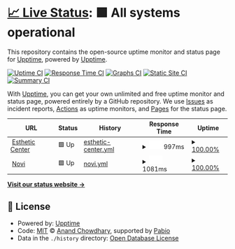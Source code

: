 # [📈 Live Status](https://upptime.github.io/upptime): <!--live status--> **🟩 All systems operational**

This repository contains the open-source uptime monitor and status page for [Upptime](https://upptime.js.org), powered by [Upptime](https://github.com/upptime/upptime).

[![Uptime CI](https://github.com/fr-cleonet/novi-uptime/workflows/Uptime%20CI/badge.svg)](https://github.com/fr-cleonet/novi-uptime/actions?query=workflow%3A%22Uptime+CI%22)
[![Response Time CI](https://github.com/fr-cleonet/novi-uptime/workflows/Response%20Time%20CI/badge.svg)](https://github.com/fr-cleonet/novi-uptime/actions?query=workflow%3A%22Response+Time+CI%22)
[![Graphs CI](https://github.com/fr-cleonet/novi-uptime/workflows/Graphs%20CI/badge.svg)](https://github.com/fr-cleonet/novi-uptime/actions?query=workflow%3A%22Graphs+CI%22)
[![Static Site CI](https://github.com/fr-cleonet/novi-uptime/workflows/Static%20Site%20CI/badge.svg)](https://github.com/fr-cleonet/novi-uptime/actions?query=workflow%3A%22Static+Site+CI%22)
[![Summary CI](https://github.com/fr-cleonet/novi-uptime/workflows/Summary%20CI/badge.svg)](https://github.com/fr-cleonet/novi-uptime/actions?query=workflow%3A%22Summary+CI%22)

With [Upptime](https://upptime.js.org), you can get your own unlimited and free uptime monitor and status page, powered entirely by a GitHub repository. We use [Issues](https://github.com/upptime/upptime/issues) as incident reports, [Actions](https://github.com/fr-cleonet/novi-uptime/actions) as uptime monitors, and [Pages](https://upptime.github.io/upptime) for the status page.

<!--start: status pages-->
<!-- This summary is generated by Upptime (https://github.com/upptime/upptime) -->
<!-- Do not edit this manually, your changes will be overwritten -->
<!-- prettier-ignore -->
| URL | Status | History | Response Time | Uptime |
| --- | ------ | ------- | ------------- | ------ |
| <img alt="" src="https://icons.duckduckgo.com/ip3/estheticcenter-intra.cleonet.fr.ico" height="13"> [Esthetic Center](https://estheticcenter-intra.cleonet.fr) | 🟩 Up | [esthetic-center.yml](https://github.com/fr-cleonet/novi-uptime/commits/HEAD/history/esthetic-center.yml) | <details><summary><img alt="Response time graph" src="./graphs/esthetic-center/response-time-week.png" height="20"> 997ms</summary><br><a href="https://fr-cleonet.github.io/novi-uptime/history/esthetic-center"><img alt="Response time 997" src="https://img.shields.io/endpoint?url=https%3A%2F%2Fraw.githubusercontent.com%2Ffr-cleonet%2Fnovi-uptime%2FHEAD%2Fapi%2Festhetic-center%2Fresponse-time.json"></a><br><a href="https://fr-cleonet.github.io/novi-uptime/history/esthetic-center"><img alt="24-hour response time 997" src="https://img.shields.io/endpoint?url=https%3A%2F%2Fraw.githubusercontent.com%2Ffr-cleonet%2Fnovi-uptime%2FHEAD%2Fapi%2Festhetic-center%2Fresponse-time-day.json"></a><br><a href="https://fr-cleonet.github.io/novi-uptime/history/esthetic-center"><img alt="7-day response time 997" src="https://img.shields.io/endpoint?url=https%3A%2F%2Fraw.githubusercontent.com%2Ffr-cleonet%2Fnovi-uptime%2FHEAD%2Fapi%2Festhetic-center%2Fresponse-time-week.json"></a><br><a href="https://fr-cleonet.github.io/novi-uptime/history/esthetic-center"><img alt="30-day response time 997" src="https://img.shields.io/endpoint?url=https%3A%2F%2Fraw.githubusercontent.com%2Ffr-cleonet%2Fnovi-uptime%2FHEAD%2Fapi%2Festhetic-center%2Fresponse-time-month.json"></a><br><a href="https://fr-cleonet.github.io/novi-uptime/history/esthetic-center"><img alt="1-year response time 997" src="https://img.shields.io/endpoint?url=https%3A%2F%2Fraw.githubusercontent.com%2Ffr-cleonet%2Fnovi-uptime%2FHEAD%2Fapi%2Festhetic-center%2Fresponse-time-year.json"></a></details> | <details><summary><a href="https://fr-cleonet.github.io/novi-uptime/history/esthetic-center">100.00%</a></summary><a href="https://fr-cleonet.github.io/novi-uptime/history/esthetic-center"><img alt="All-time uptime 100.00%" src="https://img.shields.io/endpoint?url=https%3A%2F%2Fraw.githubusercontent.com%2Ffr-cleonet%2Fnovi-uptime%2FHEAD%2Fapi%2Festhetic-center%2Fuptime.json"></a><br><a href="https://fr-cleonet.github.io/novi-uptime/history/esthetic-center"><img alt="24-hour uptime 100.00%" src="https://img.shields.io/endpoint?url=https%3A%2F%2Fraw.githubusercontent.com%2Ffr-cleonet%2Fnovi-uptime%2FHEAD%2Fapi%2Festhetic-center%2Fuptime-day.json"></a><br><a href="https://fr-cleonet.github.io/novi-uptime/history/esthetic-center"><img alt="7-day uptime 100.00%" src="https://img.shields.io/endpoint?url=https%3A%2F%2Fraw.githubusercontent.com%2Ffr-cleonet%2Fnovi-uptime%2FHEAD%2Fapi%2Festhetic-center%2Fuptime-week.json"></a><br><a href="https://fr-cleonet.github.io/novi-uptime/history/esthetic-center"><img alt="30-day uptime 100.00%" src="https://img.shields.io/endpoint?url=https%3A%2F%2Fraw.githubusercontent.com%2Ffr-cleonet%2Fnovi-uptime%2FHEAD%2Fapi%2Festhetic-center%2Fuptime-month.json"></a><br><a href="https://fr-cleonet.github.io/novi-uptime/history/esthetic-center"><img alt="1-year uptime 100.00%" src="https://img.shields.io/endpoint?url=https%3A%2F%2Fraw.githubusercontent.com%2Ffr-cleonet%2Fnovi-uptime%2FHEAD%2Fapi%2Festhetic-center%2Fuptime-year.json"></a></details>
| <img alt="" src="https://icons.duckduckgo.com/ip3/groupe-novi-intra.cleonet.fr.ico" height="13"> [Novi](https://groupe-novi-intra.cleonet.fr/) | 🟩 Up | [novi.yml](https://github.com/fr-cleonet/novi-uptime/commits/HEAD/history/novi.yml) | <details><summary><img alt="Response time graph" src="./graphs/novi/response-time-week.png" height="20"> 1081ms</summary><br><a href="https://fr-cleonet.github.io/novi-uptime/history/novi"><img alt="Response time 1081" src="https://img.shields.io/endpoint?url=https%3A%2F%2Fraw.githubusercontent.com%2Ffr-cleonet%2Fnovi-uptime%2FHEAD%2Fapi%2Fnovi%2Fresponse-time.json"></a><br><a href="https://fr-cleonet.github.io/novi-uptime/history/novi"><img alt="24-hour response time 1081" src="https://img.shields.io/endpoint?url=https%3A%2F%2Fraw.githubusercontent.com%2Ffr-cleonet%2Fnovi-uptime%2FHEAD%2Fapi%2Fnovi%2Fresponse-time-day.json"></a><br><a href="https://fr-cleonet.github.io/novi-uptime/history/novi"><img alt="7-day response time 1081" src="https://img.shields.io/endpoint?url=https%3A%2F%2Fraw.githubusercontent.com%2Ffr-cleonet%2Fnovi-uptime%2FHEAD%2Fapi%2Fnovi%2Fresponse-time-week.json"></a><br><a href="https://fr-cleonet.github.io/novi-uptime/history/novi"><img alt="30-day response time 1081" src="https://img.shields.io/endpoint?url=https%3A%2F%2Fraw.githubusercontent.com%2Ffr-cleonet%2Fnovi-uptime%2FHEAD%2Fapi%2Fnovi%2Fresponse-time-month.json"></a><br><a href="https://fr-cleonet.github.io/novi-uptime/history/novi"><img alt="1-year response time 1081" src="https://img.shields.io/endpoint?url=https%3A%2F%2Fraw.githubusercontent.com%2Ffr-cleonet%2Fnovi-uptime%2FHEAD%2Fapi%2Fnovi%2Fresponse-time-year.json"></a></details> | <details><summary><a href="https://fr-cleonet.github.io/novi-uptime/history/novi">100.00%</a></summary><a href="https://fr-cleonet.github.io/novi-uptime/history/novi"><img alt="All-time uptime 100.00%" src="https://img.shields.io/endpoint?url=https%3A%2F%2Fraw.githubusercontent.com%2Ffr-cleonet%2Fnovi-uptime%2FHEAD%2Fapi%2Fnovi%2Fuptime.json"></a><br><a href="https://fr-cleonet.github.io/novi-uptime/history/novi"><img alt="24-hour uptime 100.00%" src="https://img.shields.io/endpoint?url=https%3A%2F%2Fraw.githubusercontent.com%2Ffr-cleonet%2Fnovi-uptime%2FHEAD%2Fapi%2Fnovi%2Fuptime-day.json"></a><br><a href="https://fr-cleonet.github.io/novi-uptime/history/novi"><img alt="7-day uptime 100.00%" src="https://img.shields.io/endpoint?url=https%3A%2F%2Fraw.githubusercontent.com%2Ffr-cleonet%2Fnovi-uptime%2FHEAD%2Fapi%2Fnovi%2Fuptime-week.json"></a><br><a href="https://fr-cleonet.github.io/novi-uptime/history/novi"><img alt="30-day uptime 100.00%" src="https://img.shields.io/endpoint?url=https%3A%2F%2Fraw.githubusercontent.com%2Ffr-cleonet%2Fnovi-uptime%2FHEAD%2Fapi%2Fnovi%2Fuptime-month.json"></a><br><a href="https://fr-cleonet.github.io/novi-uptime/history/novi"><img alt="1-year uptime 100.00%" src="https://img.shields.io/endpoint?url=https%3A%2F%2Fraw.githubusercontent.com%2Ffr-cleonet%2Fnovi-uptime%2FHEAD%2Fapi%2Fnovi%2Fuptime-year.json"></a></details>

<!--end: status pages-->

[**Visit our status website →**](https://upptime.github.io/upptime)

## 📄 License

- Powered by: [Upptime](https://github.com/upptime/upptime)
- Code: [MIT](./LICENSE) © [Anand Chowdhary](https://anandchowdhary.com), supported by [Pabio](https://pabio.com)
- Data in the `./history` directory: [Open Database License](https://opendatacommons.org/licenses/odbl/1-0/)
